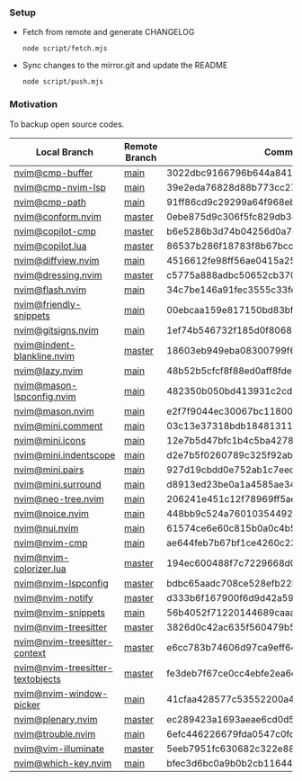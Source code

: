 ### Setup

* Fetch from remote and generate CHANGELOG

  ```fish
  node script/fetch.mjs
  ```

* Sync changes to the mirror.git and update the README

  ```fish
  node script/push.mjs
  ```


### Motivation

To backup open source codes.


 Local Branch                         | Remote Branch                                       | Commit                                  
--------------------------------------|-----------------------------------------------------|------------------------------------------
 [nvim@cmp-buffer][]                  | [main][nvim@cmp-buffer#main]                        | 3022dbc9166796b644a841a02de8dd1cc1d311fa
 [nvim@cmp-nvim-lsp][]                | [main][nvim@cmp-nvim-lsp#main]                      | 39e2eda76828d88b773cc27a3f61d2ad782c922d
 [nvim@cmp-path][]                    | [main][nvim@cmp-path#main]                          | 91ff86cd9c29299a64f968ebb45846c485725f23
 [nvim@conform.nvim][]                | [master][nvim@conform.nvim#master]                  | 0ebe875d9c306f5fc829db38492ffff2a70d8e9d
 [nvim@copilot-cmp][]                 | [master][nvim@copilot-cmp#master]                   | b6e5286b3d74b04256d0a7e3bd2908eabec34b44
 [nvim@copilot.lua][]                 | [master][nvim@copilot.lua#master]                   | 86537b286f18783f8b67bccd78a4ef4345679625
 [nvim@diffview.nvim][]               | [main][nvim@diffview.nvim#main]                     | 4516612fe98ff56ae0415a259ff6361a89419b0a
 [nvim@dressing.nvim][]               | [master][nvim@dressing.nvim#master]                 | c5775a888adbc50652cb370073fcfec963eca93e
 [nvim@flash.nvim][]                  | [main][nvim@flash.nvim#main]                        | 34c7be146a91fec3555c33fe89c7d643f6ef5cf1
 [nvim@friendly-snippets][]           | [main][nvim@friendly-snippets#main]                 | 00ebcaa159e817150bd83bfe2d51fa3b3377d5c4
 [nvim@gitsigns.nvim][]               | [main][nvim@gitsigns.nvim#main]                     | 1ef74b546732f185d0f806860fa5404df7614f28
 [nvim@indent-blankline.nvim][]       | [master][nvim@indent-blankline.nvim#master]         | 18603eb949eba08300799f64027af11ef922283f
 [nvim@lazy.nvim][]                   | [main][nvim@lazy.nvim#main]                         | 48b52b5cfcf8f88ed0aff8fde573a5cc20b1306d
 [nvim@mason-lspconfig.nvim][]        | [main][nvim@mason-lspconfig.nvim#main]              | 482350b050bd413931c2cdd4857443c3da7d57cb
 [nvim@mason.nvim][]                  | [main][nvim@mason.nvim#main]                        | e2f7f9044ec30067bc11800a9e266664b88cda22
 [nvim@mini.comment][]                | [main][nvim@mini.comment#main]                      | 03c13e37318bdb18481311c0ac1adc9ed731caf1
 [nvim@mini.icons][]                  | [main][nvim@mini.icons#main]                        | 12e7b5d47bfc1b4c5ba4278fb49ec9100138df14
 [nvim@mini.indentscope][]            | [main][nvim@mini.indentscope#main]                  | d2e7b5f0260789c325f92ab3421ff9884ea01842
 [nvim@mini.pairs][]                  | [main][nvim@mini.pairs#main]                        | 927d19cbdd0e752ab1c7eed87072e71d2cd6ff51
 [nvim@mini.surround][]               | [main][nvim@mini.surround#main]                     | d8913ed23be0a1a4585ae34414821cc343a46174
 [nvim@neo-tree.nvim][]               | [main][nvim@neo-tree.nvim#main]                     | 206241e451c12f78969ff5ae53af45616ffc9b72
 [nvim@noice.nvim][]                  | [main][nvim@noice.nvim#main]                        | 448bb9c524a7601035449210838e374a30153172
 [nvim@nui.nvim][]                    | [main][nvim@nui.nvim#main]                          | 61574ce6e60c815b0a0c4b5655b8486ba58089a1
 [nvim@nvim-cmp][]                    | [main][nvim@nvim-cmp#main]                          | ae644feb7b67bf1ce4260c231d1d4300b19c6f30
 [nvim@nvim-colorizer.lua][]          | [master][nvim@nvim-colorizer.lua#master]            | 194ec600488f7c7229668d0e80bd197f3a2b84ff
 [nvim@nvim-lspconfig][]              | [master][nvim@nvim-lspconfig#master]                | bdbc65aadc708ce528efb22bca5f82a7cca6b54d
 [nvim@nvim-notify][]                 | [master][nvim@nvim-notify#master]                   | d333b6f167900f6d9d42a59005d82919830626bf
 [nvim@nvim-snippets][]               | [main][nvim@nvim-snippets#main]                     | 56b4052f71220144689caaa2e5b66222ba5661eb
 [nvim@nvim-treesitter][]             | [master][nvim@nvim-treesitter#master]               | 3826d0c42ac635f560479b5b6ab522f6627a3466
 [nvim@nvim-treesitter-context][]     | [master][nvim@nvim-treesitter-context#master]       | e6cc783b74606d97ca9eff6494e3f5c2ca603a50
 [nvim@nvim-treesitter-textobjects][] | [master][nvim@nvim-treesitter-textobjects#master]   | fe3deb7f67ce0cc4ebfe2ea6c1c7ae1c7a939d73
 [nvim@nvim-window-picker][]          | [main][nvim@nvim-window-picker#main]                | 41cfaa428577c53552200a404ae9b3a0b5719706
 [nvim@plenary.nvim][]                | [master][nvim@plenary.nvim#master]                  | ec289423a1693aeae6cd0d503bac2856af74edaa
 [nvim@trouble.nvim][]                | [main][nvim@trouble.nvim#main]                      | 6efc446226679fda0547c0fd6a7892fd5f5b15d8
 [nvim@vim-illuminate][]              | [master][nvim@vim-illuminate#master]                | 5eeb7951fc630682c322e88a9bbdae5c224ff0aa
 [nvim@which-key.nvim][]              | [main][nvim@which-key.nvim#main]                    | bfec3d6bc0a9b0b2cb11644642f78c2c3915eef0

[nvim@cmp-buffer]: https://github.com/guanghechen/mirror/tree/nvim@cmp-buffer
[nvim@cmp-nvim-lsp]: https://github.com/guanghechen/mirror/tree/nvim@cmp-nvim-lsp
[nvim@cmp-path]: https://github.com/guanghechen/mirror/tree/nvim@cmp-path
[nvim@conform.nvim]: https://github.com/guanghechen/mirror/tree/nvim@conform.nvim
[nvim@copilot-cmp]: https://github.com/guanghechen/mirror/tree/nvim@copilot-cmp
[nvim@copilot.lua]: https://github.com/guanghechen/mirror/tree/nvim@copilot.lua
[nvim@diffview.nvim]: https://github.com/guanghechen/mirror/tree/nvim@diffview.nvim
[nvim@dressing.nvim]: https://github.com/guanghechen/mirror/tree/nvim@dressing.nvim
[nvim@flash.nvim]: https://github.com/guanghechen/mirror/tree/nvim@flash.nvim
[nvim@friendly-snippets]: https://github.com/guanghechen/mirror/tree/nvim@friendly-snippets
[nvim@gitsigns.nvim]: https://github.com/guanghechen/mirror/tree/nvim@gitsigns.nvim
[nvim@indent-blankline.nvim]: https://github.com/guanghechen/mirror/tree/nvim@indent-blankline.nvim
[nvim@lazy.nvim]: https://github.com/guanghechen/mirror/tree/nvim@lazy.nvim
[nvim@mason-lspconfig.nvim]: https://github.com/guanghechen/mirror/tree/nvim@mason-lspconfig.nvim
[nvim@mason.nvim]: https://github.com/guanghechen/mirror/tree/nvim@mason.nvim
[nvim@mini.comment]: https://github.com/guanghechen/mirror/tree/nvim@mini.comment
[nvim@mini.icons]: https://github.com/guanghechen/mirror/tree/nvim@mini.icons
[nvim@mini.indentscope]: https://github.com/guanghechen/mirror/tree/nvim@mini.indentscope
[nvim@mini.pairs]: https://github.com/guanghechen/mirror/tree/nvim@mini.pairs
[nvim@mini.surround]: https://github.com/guanghechen/mirror/tree/nvim@mini.surround
[nvim@neo-tree.nvim]: https://github.com/guanghechen/mirror/tree/nvim@neo-tree.nvim
[nvim@noice.nvim]: https://github.com/guanghechen/mirror/tree/nvim@noice.nvim
[nvim@nui.nvim]: https://github.com/guanghechen/mirror/tree/nvim@nui.nvim
[nvim@nvim-cmp]: https://github.com/guanghechen/mirror/tree/nvim@nvim-cmp
[nvim@nvim-colorizer.lua]: https://github.com/guanghechen/mirror/tree/nvim@nvim-colorizer.lua
[nvim@nvim-lspconfig]: https://github.com/guanghechen/mirror/tree/nvim@nvim-lspconfig
[nvim@nvim-notify]: https://github.com/guanghechen/mirror/tree/nvim@nvim-notify
[nvim@nvim-snippets]: https://github.com/guanghechen/mirror/tree/nvim@nvim-snippets
[nvim@nvim-treesitter]: https://github.com/guanghechen/mirror/tree/nvim@nvim-treesitter
[nvim@nvim-treesitter-context]: https://github.com/guanghechen/mirror/tree/nvim@nvim-treesitter-context
[nvim@nvim-treesitter-textobjects]: https://github.com/guanghechen/mirror/tree/nvim@nvim-treesitter-textobjects
[nvim@nvim-window-picker]: https://github.com/guanghechen/mirror/tree/nvim@nvim-window-picker
[nvim@plenary.nvim]: https://github.com/guanghechen/mirror/tree/nvim@plenary.nvim
[nvim@trouble.nvim]: https://github.com/guanghechen/mirror/tree/nvim@trouble.nvim
[nvim@vim-illuminate]: https://github.com/guanghechen/mirror/tree/nvim@vim-illuminate
[nvim@which-key.nvim]: https://github.com/guanghechen/mirror/tree/nvim@which-key.nvim

[nvim@cmp-buffer#main]: https://github.com/hrsh7th/cmp-buffer/tree/main
[nvim@cmp-nvim-lsp#main]: https://github.com/hrsh7th/cmp-nvim-lsp/tree/main
[nvim@cmp-path#main]: https://github.com/hrsh7th/cmp-path/tree/main
[nvim@conform.nvim#master]: https://github.com/stevearc/conform.nvim/tree/master
[nvim@copilot-cmp#master]: https://github.com/zbirenbaum/copilot-cmp/tree/master
[nvim@copilot.lua#master]: https://github.com/zbirenbaum/copilot.lua/tree/master
[nvim@diffview.nvim#main]: https://github.com/sindrets/diffview.nvim/tree/main
[nvim@dressing.nvim#master]: https://github.com/stevearc/dressing.nvim/tree/master
[nvim@flash.nvim#main]: https://github.com/folke/flash.nvim/tree/main
[nvim@friendly-snippets#main]: https://github.com/rafamadriz/friendly-snippets/tree/main
[nvim@gitsigns.nvim#main]: https://github.com/lewis6991/gitsigns.nvim/tree/main
[nvim@indent-blankline.nvim#master]: https://github.com/lukas-reineke/indent-blankline.nvim/tree/master
[nvim@lazy.nvim#main]: https://github.com/folke/lazy.nvim/tree/main
[nvim@mason-lspconfig.nvim#main]: https://github.com/williamboman/mason-lspconfig.nvim/tree/main
[nvim@mason.nvim#main]: https://github.com/williamboman/mason.nvim/tree/main
[nvim@mini.comment#main]: https://github.com/echasnovski/mini.comment/tree/main
[nvim@mini.icons#main]: https://github.com/echasnovski/mini.icons/tree/main
[nvim@mini.indentscope#main]: https://github.com/echasnovski/mini.indentscope/tree/main
[nvim@mini.pairs#main]: https://github.com/echasnovski/mini.pairs/tree/main
[nvim@mini.surround#main]: https://github.com/echasnovski/mini.surround/tree/main
[nvim@neo-tree.nvim#main]: https://github.com/nvim-neo-tree/neo-tree.nvim/tree/main
[nvim@noice.nvim#main]: https://github.com/folke/noice.nvim/tree/main
[nvim@nui.nvim#main]: https://github.com/MunifTanjim/nui.nvim/tree/main
[nvim@nvim-cmp#main]: https://github.com/hrsh7th/nvim-cmp/tree/main
[nvim@nvim-colorizer.lua#master]: https://github.com/NvChad/nvim-colorizer.lua/tree/master
[nvim@nvim-lspconfig#master]: https://github.com/neovim/nvim-lspconfig/tree/master
[nvim@nvim-notify#master]: https://github.com/rcarriga/nvim-notify/tree/master
[nvim@nvim-snippets#main]: https://github.com/garymjr/nvim-snippets/tree/main
[nvim@nvim-treesitter#master]: https://github.com/nvim-treesitter/nvim-treesitter/tree/master
[nvim@nvim-treesitter-context#master]: https://github.com/nvim-treesitter/nvim-treesitter-context/tree/master
[nvim@nvim-treesitter-textobjects#master]: https://github.com/nvim-treesitter/nvim-treesitter-textobjects/tree/master
[nvim@nvim-window-picker#main]: https://github.com/s1n7ax/nvim-window-picker/tree/main
[nvim@plenary.nvim#master]: https://github.com/nvim-lua/plenary.nvim/tree/master
[nvim@trouble.nvim#main]: https://github.com/folke/trouble.nvim/tree/main
[nvim@vim-illuminate#master]: https://github.com/RRethy/vim-illuminate/tree/master
[nvim@which-key.nvim#main]: https://github.com/folke/which-key.nvim/tree/main